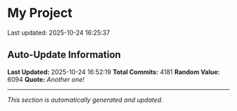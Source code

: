 # My Project


Last updated: 2025-10-24 16:25:37




























































































































































































































































































































































































































































































































































































































































































































































































































































































































































































































































































































































































































































































































































































































































































































































































































































































































































































































































































































































































































































































































































































































































































































































































































































































































































































































































































































































































































































































































































































































































































































































































































































































































































































































































































































































































































































































































































































































































































































































































































































































































































































































































































































































































































































































































































































































































































































































## Auto-Update Information

**Last Updated:** 2025-10-24 16:52:19
**Total Commits:** 4181
**Random Value:** 6094
**Quote:** _Another one!_

---
_This section is automatically generated and updated._